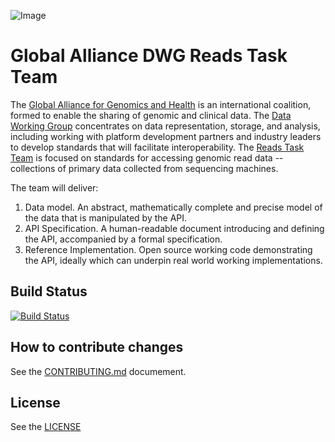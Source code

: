 ![Image](http://genomicsandhealth.org/files/logo_ga.png)

Global Alliance DWG Reads Task Team
===================================

The [Global Alliance for Genomics and Health](http://genomicsandhealth.org/) is an international coalition, formed to enable the sharing of genomic and clinical data.
The [Data Working Group](http://genomicsandhealth.org/files/public/Priorities%20-%20without%20membership%20DWG_0.pdf) concentrates on data representation, storage, and analysis, including working with platform development partners and industry leaders to develop standards that will facilitate interoperability.
The [Reads Task Team](https://groups.google.com/forum/#!forum/dwgreadtaskteam) is focused on standards for accessing genomic read data -- collections of primary data collected from sequencing machines.

The team will deliver:
  1. Data model. An abstract, mathematically complete and precise model of the data that is manipulated by the API.
  2. API Specification. A human-readable document introducing and defining the API, accompanied by a formal specification.
  3. Reference Implementation. Open source working code demonstrating the API, ideally which can underpin real world working implementations.

## Build Status

[![Build Status](https://travis-ci.org/ga4gh/ReadTaskTeam.svg?branch=master)](https://travis-ci.org/ga4gh/ReadTaskTeam)

## How to contribute changes

See the [CONTRIBUTING.md](CONTRIBUTING.md) documement.

## License

See the [LICENSE](LICENSE)
